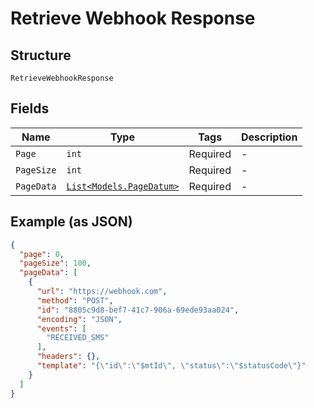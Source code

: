 
# Retrieve Webhook Response

## Structure

`RetrieveWebhookResponse`

## Fields

| Name | Type | Tags | Description |
|  --- | --- | --- | --- |
| `Page` | `int` | Required | - |
| `PageSize` | `int` | Required | - |
| `PageData` | [`List<Models.PageDatum>`](../../doc/models/page-datum.md) | Required | - |

## Example (as JSON)

```json
{
  "page": 0,
  "pageSize": 100,
  "pageData": [
    {
      "url": "https://webhook.com",
      "method": "POST",
      "id": "8805c9d8-bef7-41c7-906a-69ede93aa024",
      "encoding": "JSON",
      "events": [
        "RECEIVED_SMS"
      ],
      "headers": {},
      "template": "{\"id\":\"$mtId\", \"status\":\"$statusCode\"}"
    }
  ]
}
```

